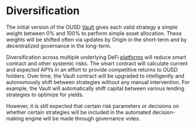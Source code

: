 # Diversification

The initial version of the OUSD [Vault](../../architecture/vault.md) gives each valid strategy a simple weight between 0% and 100% to perform simple asset allocation. These weights will be shifted often via updates by Origin in the short-term and by decentralized governance in the long-term. 

Diversification across multiple underlying DeFi [platforms](../supported-defi-platforms/) will reduce smart contract and other systemic risks. The smart contract will calculate current and expected APYs in an effort to provide competitive returns to OUSD holders. Over time, the Vault contract will be upgraded to intelligently and autonomously shift between strategies without any manual intervention. For example, the Vault will automatically shift capital between various lending strategies to optimize for yields.

However, it is still expected that certain risk parameters or decisions on whether certain strategies will be included in the automated decision-making engine will be made through governance votes. 

